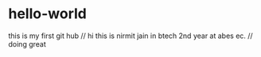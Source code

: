 # hello-world
this is my first git hub 
// hi this is nirmit jain in btech 2nd year at abes ec.
// doing great
